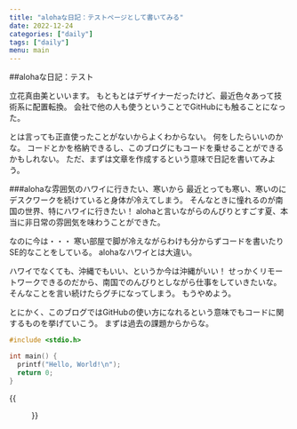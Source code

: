 ```yaml
---
title: "alohaな日記：テストページとして書いてみる"
date: 2022-12-24
categories: ["daily"]
tags: ["daily"]
menu: main
---
```

##alohaな日記：テスト

立花真由美といいます。
もともとはデザイナーだったけど、最近色々あって技術系に配置転換。
会社で他の人も使うということでGitHubにも触ることになった。

とは言っても正直使ったことがないからよくわからない。
何をしたらいいのかな。
コードとかを格納できるし、このブログにもコードを乗せることができるかもしれない。
ただ、まずは文章を作成するという意味で日記を書いてみよう。

###alohaな雰囲気のハワイに行きたい、寒いから
最近とっても寒い、寒いのにデスクワークを続けていると身体が冷えてしまう。
そんなときに憧れるのが南国の世界、特にハワイに行きたい！
alohaと言いながらのんびりとすごす夏、本当に非日常の雰囲気を味わうことができた。

なのに今は・・・
寒い部屋で脚が冷えながらわけも分からずコードを書いたりSE的なことをしている。
alohaなハワイとは大違い。

ハワイでなくても、沖縄でもいい、というか今は沖縄がいい！
せっかくリモートワークできるのだから、南国でのんびりとしながら仕事をしていきたいな。
そんなことを言い続けたらグチになってしまう。
もうやめよう。

とにかく、このブログではGitHubの使い方になれるという意味でもコードに関するものを挙げていこう。
まずは過去の課題からからな。

```c
#include <stdio.h>

int main() {
  printf("Hello, World!\n");
  return 0;
}
```

{{<figure src="./image.jpeg" alt="モード" width="75%">}}
